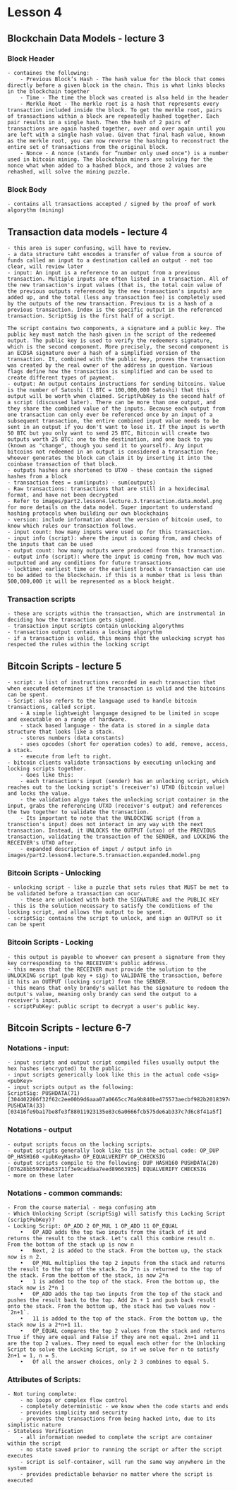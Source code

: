 # Lesson 4

## Blockchain Data Models - lecture 3

### Block Header
	- containes the following:
		- Previous Block’s Hash - The hash value for the block that comes directly before a given block in the chain. This is what links blocks in the blockchain together
		- Time - The time the block was created is also held in the header
		- Merkle Root - The merkle root is a hash that represents every transaction included inside the block. To get the merkle root, pairs of transactions within a block are repeatedly hashed together. Each pair results in a single hash. Then the hash of 2 pairs of transactions are again hashed together, over and over again until you are left with a single hash value. Given that final hash value, known as the merkle root, you can now reverse the hashing to reconstruct the entire set of transactions from the original block.
		- Nonce - A nonce (stands for “number only used once") is a number used in bitcoin mining. The blockchain miners are solving for the nonce what when added to a hashed block, and those 2 values are rehashed, will solve the mining puzzle.

### Block Body
	- contains all transactions accepted / signed by the proof of work algorythm (mining)

## Transaction data models - lecture 4
	- this area is super confusing, will have to review.
	- a data structure taht encodes a transfer of value from a source of funds called an input to a destination called an output - not too clear, will review later
	- input: An input is a reference to an output from a previous transaction. Multiple inputs are often listed in a transaction. All of the new transaction's input values (that is, the total coin value of the previous outputs referenced by the new transaction's inputs) are added up, and the total (less any transaction fee) is completely used by the outputs of the new transaction. Previous tx is a hash of a previous transaction. Index is the specific output in the referenced transaction. ScriptSig is the first half of a script.

	The script contains two components, a signature and a public key. The public key must match the hash given in the script of the redeemed output. The public key is used to verify the redeemers signature, which is the second component. More precisely, the second component is an ECDSA signature over a hash of a simplified version of the transaction. It, combined with the public key, proves the transaction was created by the real owner of the address in question. Various flags define how the transaction is simplified and can be used to create different types of payment.
	- output: An output contains instructions for sending bitcoins. Value is the number of Satoshi (1 BTC = 100,000,000 Satoshi) that this output will be worth when claimed. ScriptPubKey is the second half of a script (discussed later). There can be more than one output, and they share the combined value of the inputs. Because each output from one transaction can only ever be referenced once by an input of a subsequent transaction, the entire combined input value needs to be sent in an output if you don't want to lose it. If the input is worth 50 BTC but you only want to send 25 BTC, Bitcoin will create two outputs worth 25 BTC: one to the destination, and one back to you (known as "change", though you send it to yourself). Any input bitcoins not redeemed in an output is considered a transaction fee; whoever generates the block can claim it by inserting it into the coinbase transaction of that block.
	- outputs hashes are shortened to UTXO - these contain the signed hashes from a block 
	- transaction fees = sum(inputs) - sum(outputs)
	- Raw transactions: transactions that are still in a hexidecimal format, and have not been decrypted
	- Refer to images/part2.lesson4.lecture.3.transaction.data.model.png for more details on the data model. Super important to understand hashing protocols when building our own blockchains
	- version: include information about the version of bitcoin used, to know which rules our transaction follows.
	- input count: how many inputs were used up for this transaction.
	- input info (script): where the input is coming from, and checks of the inputs that can be used
	- output count: how many outputs were produced from this transaction.
	- output info (script): where the input is coming from, how much was outputted and any conditions for future transactions
	- locktime: earliest time or the earliest brock a transaction can use to be added to the blockchain. if this is a number that is less than 500,000,000 it will be represented as a block height.

### Transaction scripts

	- these are scripts within the transaction, which are instrumental in deciding how the transaction gets signed.
	- transaction input scripts contain unlocking algorythms 
	- transaction output contains a locking algorythm
	- if a transaction is valid, this means that the unlocking scrypt has respected the rules within the locking script

## Bitcoin Scripts - lecture 5
	- script: a list of instructions recorded in each transaction that when executed determines if the transaction is valid and the bitcoins can be spent.
	- Script: also refers to the language used to handle bitcoin transactions, called script. 
		- A simple lightweight language designed to be limited in scope and executable on a range of hardware.
		- stack based language - the data is stored in a simple data structure that looks like a stack.
		- stores numbers (data constants)
		- uses opcodes (short for operation codes) to add, remove, access, a stack.
		- execute from left to right.
	- bitcoin clients validate transactions by executing unlocking and locking scripts together.
		- Goes like this:
		- each transaction's input (sender) has an unlocking script, which reaches out to the locking script's (receiver's) UTXO (bitcoin value) and locks the value. 
		- the validation algyo takes the unlocking script container in the input, grabs the referencing UTXO (receiver's output) and references the two together to validate the transaction.
		- Its important to note that the UNLOCKING script (from a transction's input) does not interact in any way with the next transaction. Instead, it UNLOCKS the OUTPUT (utxo) of the PREVIOUS transaction, validating the transaction of the SENDER, and LOCKING the RECEIVER's UTXO after.
		- expanded description of input / output info in images/part2.lesson4.lecture.5.transaction.expanded.model.png

### Bitcoin Scripts - Unlocking
	- unlocking script - like a puzzle that sets rules that MUST be met to be validated before a transaction can ocur.
		- these are unlocked with both the SIGNATURE and the PUBLIC KEY
	- this is the solution necessary to satisfy the conditions of the locking script, and allows the output to be spent.
	- scriptSig: contains the script to unlock, and sign an OUTPUT so it can be spent

### Bitcoin Scripts - Locking
	- this output is payable to whoever can present a signature from they key corresponding to the RECEIVER's public address.
	- this means that the RECEIVER must provide the solution to the UNLOCKING script (pub key + sig) to VALIDATE the transaction, before it hits an OUTPUT (locking script) from the SENDER.
	- this means that only brandy's wallet has the signature to redeem the output's value, meaning only brandy can send the output to a receiver's input.
	- scriptPubKey: public script to decrypt a user's public key.

## Bitcoin Scripts - lecture 6-7

### Notations - input:
	- input scripts and output script compiled files usually output the hex hashes (encrypted) to the public.
	- input scripts generically look like this in the actual code <sig> <pubKey>
	- input scripts output as the following: 
	ScriptSig: PUSHDATA(71)[304402206f32f62c2ee00b9d6aaa07a0665cc76a9b840be475573aecbf982b2018397c2d0220510729285e0b061e78a899245f5069b50ba076a24f7b9aa581d8a344fb0fcb5301] PUSHDATA(33)[03416fe9ba17be8fe3f88011923135e83c6a0666fcb575de6ab337c7d6c8f41a5f]

### Notations - output
	- output scripts focus on the locking scripts.
	- output scripts generally look like tis in the actual code: OP_DUP OP_HASH160 <pubKeyHash> OP_EQUALVERIFY OP_CHECKSIG
	- output scripts compile to the following: DUP HASH160 PUSHDATA(20)[07628bb59790a53711f3e9caddaa7eed89663935] EQUALVERIFY CHECKSIG
	- more on these later

### Notations - common commands:
	- From the course material - mega confusing atm
	- Which Unlocking Script (scriptSig) will satisfy this Locking Script (scriptPubKey)?
	- Locking Script: OP_ADD 2 OP_MUL 1 OP_ADD 11 OP_EQUAL
		•	OP_ADD adds the top two inputs from the stack of it and returns the result to the stack. Let's call this combine result n. From the bottom of the stack up is now n
		•	Next, 2 is added to the stack. From the bottom up, the stack now is n 2.
		•	OP_MUL multiplies the top 2 inputs from the stack and returns the result to the top of the stack. So 2*n is returned to the top of the stack. From the bottom of the stack, is now 2*n
		•	1 is added to the top of the stack. From the bottom up, the stack now is 2*n 1
		•	OP_ADD adds the top two inputs from the top of the stack and pushes the result back to the top. Add 2n + 1 and push back result onto the stack. From the bottom up, the stack has two values now - `2n+1`.
		•	11 is added to the top of the stack. From the bottom up, the stack now is a 2*n+1 11.
		•	OP_EQUAL compares the top 2 values from the stack and returns True if they are equal and False if they are not equal. 2n+1 and 11 are the top 2 values. They need to equal each other for the Unlocking Script to solve the Locking Script, so if we solve for n to satisfy 2n+1 = 1, n = 5.
		•	Of all the answer choices, only 2 3 combines to equal 5.

### Attributes of Scripts:
	- Not turing complete:
		- no loops or complex flow control
		- completely deterministic - we know when the code starts and ends
		- provides simplicity and security
		- prevents the transactions from being hacked into, due to its simplistic nature
	- Stateless Verification
		- all information needed to complete the script are container within the script
		- no state saved prior to running the script or after the script executes
		- script is self-container, will run the same way anywhere in the system
		- provides predictable behavior no matter where the script is executed